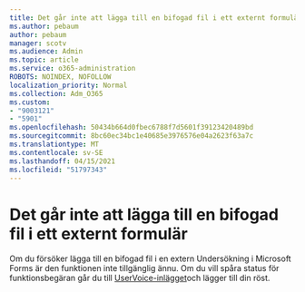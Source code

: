 ```yaml
---
title: Det går inte att lägga till en bifogad fil i ett externt formulär
ms.author: pebaum
author: pebaum
manager: scotv
ms.audience: Admin
ms.topic: article
ms.service: o365-administration
ROBOTS: NOINDEX, NOFOLLOW
localization_priority: Normal
ms.collection: Adm_O365
ms.custom:
- "9003121"
- "5901"
ms.openlocfilehash: 50434b664d0fbec6788f7d5601f39123420489bd
ms.sourcegitcommit: 8bc60ec34bc1e40685e3976576e04a2623f63a7c
ms.translationtype: MT
ms.contentlocale: sv-SE
ms.lasthandoff: 04/15/2021
ms.locfileid: "51797343"
---
```

# <a name="unable-to-add-an-attachment-to-an-externally-facing-form"></a>Det går inte att lägga till en bifogad fil i ett externt formulär

Om du försöker lägga till en bifogad fil i en extern Undersökning i Microsoft Forms är den funktionen inte tillgänglig ännu. Om du vill spåra status för funktionsbegäran går du till [UserVoice-inlägget](https://go.microsoft.com/fwlink/?linkid=2133069)och lägger till din röst.
